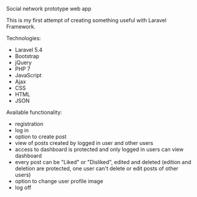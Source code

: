 Social network prototype web app

This is my first attempt of creating something useful with Laravel Framework.


Technologies:
- Laravel 5.4
- Bootstrap
- jQuery
- PHP 7
- JavaScript
- Ajax
- CSS
- HTML
- JSON

Available functionality:
- registration
- log in
- option to create post
- view of posts created by logged in user and other users
- access to dashboard is protected and only logged in users can view dashboard
- every post can be "Liked" or "Disliked", edited and deleted (edition and deletion are protected, one user can't delete or edit posts of other users)
- option to change user profile image
- log off